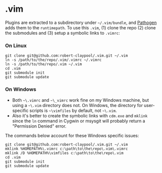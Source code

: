 # .vim
Plugins are extracted to a subdirectory under `~/.vim/bundle`, and [Pathogen](https://github.com/tpope/vim-pathogen) adds them to the `runtimepath`. To use this `.vim`, (1) clone the repo (2) clone the submodules and (3) setup a symbolic links to `.vimrc`:

### On Linux
```Shell
git clone git@github.com:robert-claypool/.vim.git ~/.vim
ln -s /path/to/the/repo/.vim/.vimrc ~/.vimrc
ln -s /path/to/the/repo/.vim ~/.vim
cd .vim
git submodule init
git submodule update
```
### On Windows
* Both `~\.vimrc` and `~\_vimrc` work fine on my Windows machine, but using a `~\.vim` directory does not.
On Windows, the directory for user-specific scripts is `~\vimfiles` by default, not `~\.vim`. 
* Also it's better to create the symbolic links with `cdm.exe` and `mklink` since the `ln` command
in Cygwin or msysgit will probably return a "Permission Denied" error.

The commands below account for these Windows specific issues:

```Shell
git clone git@github.com:robert-claypool/.vim.git ~/.vim
mklink %HOMEPATH%\.vimrc c:\path\to\the\repo\.vim\.vimrc
mklink /D %HOMEPATH%\vimfiles c:\path\to\the\repo\.vim
cd .vim
git submodule init
git submodule update
```
